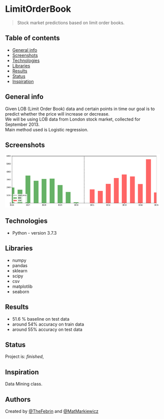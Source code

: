 # LimitOrderBook
> Stock market predictions based on limit order books.

## Table of contents
* [General info](#general-info)
* [Screenshots](#screenshots)
* [Technologies](#technologies)
* [Libraries](#Libraries)
* [Results](#Results)
* [Status](#status)
* [Inspiration](#inspiration)

## General info
Given LOB (Limit Order Book) data and certain points in time our goal is to predict whether the price will increase or decrease. <br>
We will be using LOB data from London stock market, collected for September 2013. <br>
Main method used is Logistic regression. <br>

## Screenshots
![Example screenshot](./img/screenshot.png)

## Technologies
* Python - version 3.7.3

## Libraries
* numpy
* pandas
* sklearn
* scipy
* csv
* matplotlib
* seaborn

## Results
* 51.6 % baseline on test data
* around 54% accuracy on train data
* around 55% accuracy on test data

## Status
Project is: _finished_,

## Inspiration
Data Mining class.

## Authors
Created by [@TheFebrin](https://github.com/TheFebrin) and [@MatMarkiewicz](https://github.com/MatMarkiewicz)
